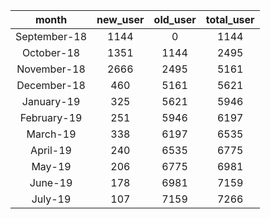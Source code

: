 |<center>month</center>|<center>new_user</center>|<center>old_user</center>|<center>total_user</center>|
|:------:|:-----------------------:|:--------:|:--------:|
|<center>September-18</center>|<center>1144</center>|<center>0</center>|<center>1144</center>|
|<center>October-18</center>|<center>1351</center>|<center>1144</center>|<center>2495</center>|
|<center>November-18</center>|<center>2666</center>|<center>2495</center>|<center>5161</center>|
|<center>December-18</center>|<center>460</center>|<center>5161</center>|<center>5621</center>|
|<center>January-19</center>|<center>325</center>|<center>5621</center>|<center>5946</center>|
|<center>February-19</center>|<center>251</center>|<center>5946</center>|<center>6197</center>|
|<center>March-19</center>|<center>338</center>|<center>6197</center>|<center>6535</center>|
|<center>April-19</center>|<center>240</center>|<center>6535</center>|<center>6775</center>|
|<center>May-19</center>|<center>206</center>|<center>6775</center>|<center>6981</center>|
|<center>June-19</center>|<center>178</center>|<center>6981</center>|<center>7159</center>|
|<center>July-19</center>|<center>107</center>|<center>7159</center>|<center>7266</center>|
